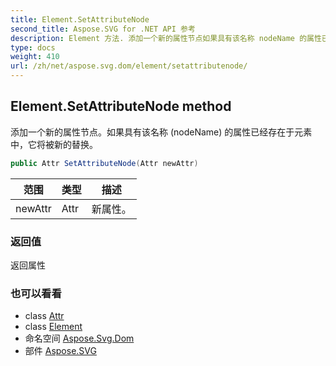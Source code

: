 ```yaml
---
title: Element.SetAttributeNode
second_title: Aspose.SVG for .NET API 参考
description: Element 方法. 添加一个新的属性节点如果具有该名称 nodeName 的属性已经存在于元素中它将被新的替换
type: docs
weight: 410
url: /zh/net/aspose.svg.dom/element/setattributenode/
---
```

## Element.SetAttributeNode method

添加一个新的属性节点。如果具有该名称 (nodeName) 的属性已经存在于元素中，它将被新的替换。

```csharp
public Attr SetAttributeNode(Attr newAttr)
```

| 范围 | 类型 | 描述 |
| --- | --- | --- |
| newAttr | Attr | 新属性。 |

### 返回值

返回属性

### 也可以看看

* class [Attr](../../attr/)
* class [Element](../)
* 命名空间 [Aspose.Svg.Dom](../../element/)
* 部件 [Aspose.SVG](../../../)


